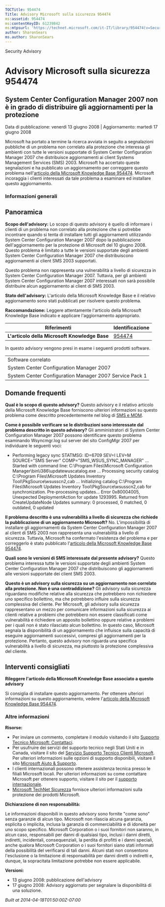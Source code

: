 ```yaml
---
TOCTitle: 954474
Title: Advisory Microsoft sulla sicurezza 954474
ms:assetid: 954474
ms:contentKeyID: 61239842
ms:mtpsurl: 'https://technet.microsoft.com/it-IT/library/954474(v=Security.10)'
author: SharonSears
ms.author: SharonSears
---
```


Security Advisory

Advisory Microsoft sulla sicurezza 954474
=========================================

System Center Configuration Manager 2007 non è in grado di distribuire gli aggiornamenti per la protezione
----------------------------------------------------------------------------------------------------------

Data di pubblicazione: venerdì 13 giugno 2008 | Aggiornamento: martedì 17 giugno 2008

Microsoft ha portato a termine la ricerca avviata in seguito a segnalazioni pubbliche di un problema non correlato alla protezione che interessa gli ambienti con tutte le versioni supportate di System Center Configuration Manager 2007 che distribuisce aggiornamenti ai client Systems Management Services (SMS) 2003. Microsoft ha accertato queste segnalazioni e ha pubblicato un aggiornamento per correggere questo problema nell'[articolo della Microsoft Knowledge Base 954474](http://support.microsoft.com/kb/954474). Microsoft incoraggia i clienti interessati da tale problema a esaminare ed installare questo aggiornamento.

### Informazioni generali

Panoramica
----------

<span></span>
**Scopo dell'advisory:** Lo scopo di questo advisory è quello di informare i clienti di un problema non correlato alla protezione che si potrebbe incontrare quando si tenta di installare tutti gli aggiornamenti utilizzando System Center Configuration Manager 2007 dopo la pubblicazione dell'aggiornamento per la protezione di Microsoft del 10 giugno 2008. Questo problema è limitato a tutte le versioni supportate degli ambienti System Center Configuration Manager 2007 che distribuiscono aggiornamenti ai client SMS 2003 supportati.

Questo problema non rappresenta una vulnerabilità a livello di sicurezza in System Center Configuration Manager 2007. Tuttavia, per gli ambienti System Center Configuration Manager 2007 interessati non sarà possibile distribuire alcun aggiornamento ai client di SMS 2003.

**Stato dell'advisory:** L'articolo della Microsoft Knowledge Base e il relativo aggiornamento sono stati pubblicati per risolvere questo problema.

**Raccomandazione:** Leggere attentamente l'articolo della Microsoft Knowledge Base indicato e applicare l'aggiornamento appropriato.

| Riferimenti                                   | Identificazione                                  |
|-----------------------------------------------|--------------------------------------------------|
| **L'articolo della Microsoft Knowledge Base** | [954474](http://support.microsoft.com/kb/954474) |

In questo advisory vengono presi in esame i seguenti prodotti software.

|                                                         |
|---------------------------------------------------------|
| Software correlato                                      |
| System Center Configuration Manager 2007                |
| System Center Configuration Manager 2007 Service Pack 1 |

Domande frequenti
-----------------

<span></span>
**Qual è lo scopo di questo advisory?**
Questo advisory e il relativo articolo della Microsoft Knowledge Base forniscono ulteriori informazioni su questo problema come descritto precedentemente nel blog di [SMS e MOM](http://blogs.technet.com/smsandmom/archive/2008/06/12/wsus-offline-scan-catalog-fails-to-sync-on-configmgr-2007,aspx).

**Come è possibile verificare se le distribuzioni sono interessate dal problema descritto in questo advisory?**
Gli amministratori di System Center Configuration Manager 2007 possono identificare questo problema esaminando Wsyncmgr.log sul server del sito ConfigMgr 2007 per individuare le seguenti voci:

-   Performing legacy sync
    STATMSG: ID=6709 SEV=I LEV=M SOURCE="SMS Server" COMP="SMS\_WSUS\_SYNC\_MANAGER" …
    Started with command line: C:\\Program Files\\Microsoft Configuration Manager\\bin\\i386\\updatewuscatalog.exe …
    Processing security catalog C:\\Program Files\\Microsoft Updates Inventory Tool\\PkgSource\\wsusscn2,cab ...
    Initializing catalog C:\\Program Files\\Microsoft Updates Inventory Tool\\PkgSource\\wsusscn2,cab for synchronization.
    Pre-processing updates...
    Error 0x80004005, Unexpected DeploymentAction for update 1293995. Returned from CreateUpdateNode
    Updates summary: 0 processed, 0 matched, 0 outdated, 0 updated

**Il problema descritto è una vulnerabilità a livello di sicurezza che richiede la pubblicazione di un aggiornamento Microsoft?**
No. L'impossibilità di installare gli aggiornamenti da System Center Configuration Manager 2007 al client di SMS 2003 non rappresenta una vulnerabilità a livello di sicurezza. Tuttavia, Microsoft ha confermato l'esistenza del problema e per correggerlo è stato pubblicato l'[articolo della Microsoft Knowledge Base 954474](http://support.microsoft.com/kb/954474).

**Quali sono le versioni di SMS interessate dal presente advisory?**
Questo problema interessa tutte le versioni supportate degli ambienti System Center Configuration Manager 2007 che distribuiscono gli aggiornamenti alle versioni supportate dei client SMS 2003.

**Questo è un advisory sulla sicurezza su un aggiornamento non correlato alla protezione. Non è una contraddizione?**
Gli advisory sulla sicurezza riguardano modifiche relative alla sicurezza che potrebbero non richiedere uno specifico bollettino, ma che potrebbero influire sulla sicurezza complessiva del cliente. Per Microsoft, gli advisory sulla sicurezza rappresentano un mezzo per comunicare informazioni sulla sicurezza ai clienti relative a problemi che potrebbero non essere classificati come vulnerabilità e richiedere un apposito bollettino oppure relative a problemi per i quali non è stato rilasciato alcun bollettino. In questo caso, Microsoft segnala la disponibilità di un aggiornamento che influisce sulla capacità di eseguire aggiornamenti successivi, compresi gli aggiornamenti per la protezione. Pertanto, questo advisory non riguarda una specifica vulnerabilità a livello di sicurezza, ma piuttosto la protezione complessiva del cliente.

Interventi consigliati
----------------------

<span></span>
**Rileggere l'articolo della Microsoft Knowledge Base associato a questo advisory**

Si consiglia di installare questo aggiornamento. Per ottenere ulteriori informazioni su questo aggiornamento, vedere l'[articolo della Microsoft Knowledge Base 954474](http://support.microsoft.com/kb/954474).

### Altre informazioni

**Risorse:**

-   Per inviare un commento, completare il modulo visitando il sito [Supporto Tecnico Microsoft: Contattaci](https://support.microsoft.com/common/survey.aspx?scid=sw;en;1257&amp;showpage=1&amp;ws=technet&amp;sd=tech).
-   Per usufruire dei servizi del supporto tecnico negli Stati Uniti e in Canada, visitare il sito del [Servizio Supporto Tecnico Clienti Microsoft](http://support.microsoft.com/). Per ulteriori informazioni sulle opzioni di supporto disponibili, visitare il sito [Microsoft Aiuto & Supporto](http://support.microsoft.com/).
-   I clienti internazionali possono ottenere assistenza tecnica presso le filiali Microsoft locali. Per ulteriori informazioni su come contattare Microsoft per ottenere supporto, visitare il sito per il [supporto internazionale](http://support.microsoft.com/).
-   [Microsoft TechNet Sicurezza](http://technet.microsoft.com/it-it/security/default.aspx) fornisce ulteriori informazioni sulla protezione dei prodotti Microsoft.

**Dichiarazione di non responsabilità:**

Le informazioni disponibili in questo advisory sono fornite "come sono" senza garanzie di alcun tipo. Microsoft non rilascia alcuna garanzia, esplicita o implicita, inclusa la garanzia di commerciabilità e di idoneità per uno scopo specifico. Microsoft Corporation o i suoi fornitori non saranno, in alcun caso, responsabili per danni di qualsiasi tipo, inclusi i danni diretti, indiretti, incidentali, consequenziali, la perdita di profitti e i danni speciali, anche qualora Microsoft Corporation o i suoi fornitori siano stati informati della possibilità del verificarsi di tali danni. Alcuni stati non consentono l'esclusione o la limitazione di responsabilità per danni diretti o indiretti e, dunque, la sopracitata limitazione potrebbe non essere applicabile.

**Versioni:**

-   13 giugno 2008: pubblicazione dell'advisory
-   17 giugno 2008: Advisory aggiornato per segnalare la disponibilità di una soluzione.

*Built at 2014-04-18T01:50:00Z-07:00*
